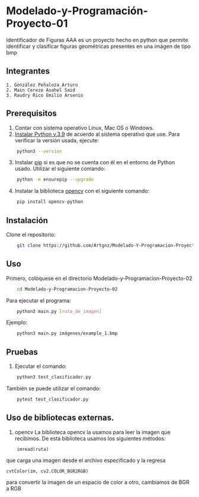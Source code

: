 # Modelado-y-Programación-Proyecto-01
Identificador de Figuras AAA es un proyecto hecho en python que permite identificar y clasificar figuras geométricas presentes en una imágen de tipo bmp

## Integrantes
    1. González Peñaloza Arturo
    2. Main Cerezo Asahel Said
    3. Raudry Rico Emilio Arsenio
    
## Prerequisitos
1. Contar con sistema operativo Linux, Mac OS o Windows.
2. [Instalar Python v.3.9](https://www.python.org/downloads/) de acuerdo al sistema operativo que use. 
Para verificar la versión usada, ejecute:
```bash
    python3 --version
``` 
3. Instalar [pip](https://pip.pypa.io/en/stable/installation) si es que no se cuenta con él en el entorno de Python usado. Utilizar el siguiente comando:
```bash
    python -m ensurepip --upgrade
``` 
4. Instalar la biblioteca [opencv](https://pypi.org/project/opencv-python/) con el siguiente comando:
```bash
    pip install opencv-python
``` 

## Instalación
Clone el repositorio:
```bash
    git clone https://github.com/Artgnz/Modelado-Y-Programacion-Proyecto-02.git
```
## Uso
Primero, colóquese en el directorio Modelado-y-Programacion-Proyecto-02
```bash
    cd Modelado-y-Programacion-Proyecto-02
```
Para ejecutar el programa:
```bash
    python3 main.py [ruta_de_imagen]
```
Ejemplo:
```bash
    python3 main.py imágenes/example_1.bmp
```

## Pruebas
    
1. Ejecutar el comando: 
```bash
    python3 test_clasificador.py
```
También se puede utilizar el comando:
```bash
    pytest test_clasificador.py
```

## Uso de bibliotecas externas.
1. opencv
La biblioteca opencv la usamos para leer la imagen que recibimos. De esta biblioteca usamos los siguientes métodos:
```
    imread(ruta)
```
que carga una imagen desde el archivo especificado y la regresa
```
cvtColor(im, cv2.COLOR_BGR2RGB)
```
para convertir la imagen de un espacio de color a otro, cambiamos de BGR a RGB